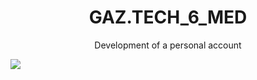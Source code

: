 # <h1 align="center">GAZ.TECH_6_MED</h1>
<p align="center">Development of a personal account</p>
<img src="https://i.postimg.cc/yYBzGyzC/image.png">
